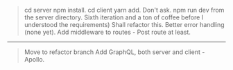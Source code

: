 > cd server npm install. cd client yarn add. Don't ask.
> npm run dev from the server directory.
> Sixth iteration and a ton of coffee before I understood the requirements)
> Shall refactor this. Better error handling (none yet). Add middleware to routes - Post route at least.

----

> Move to refactor branch
> Add GraphQL, both server and client - Apollo.